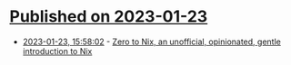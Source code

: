 # [Published on 2023-01-23](index.md)

* [2023-01-23, 15:58:02](https://news.ycombinator.com/item?id=34490376) - [Zero to Nix, an unofficial, opinionated, gentle introduction to Nix](https://zero-to-nix.com/)
